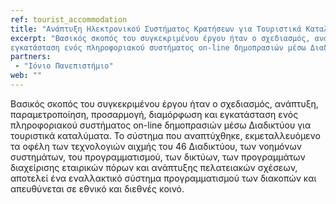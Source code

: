 ```yaml
---
ref: tourist_accommodation
title: "Ανάπτυξη Ηλεκτρονικού Συστήματος Κρατήσεων για Τουριστικά Καταλύματα"
excerpt: "Βασικός σκοπός του συγκεκριμένου έργου ήταν ο σχεδιασμός, ανάπτυξη, παραμετροποίηση, προσαρμογή, διαμόρφωση και 
εγκατάσταση ενός πληροφοριακού συστήματος on-line δημοπρασιών μέσω Διαδικτύου για τουριστικά καταλύματα."
partners:
 - "Ιόνιο Πανεπιστήμιο"
web: ""
---
```


Βασικός σκοπός του συγκεκριμένου έργου ήταν ο σχεδιασμός, ανάπτυξη, παραμετροποίηση, προσαρμογή, διαμόρφωση και εγκατάσταση 
ενός πληροφοριακού συστήματος on-line δημοπρασιών μέσω Διαδικτύου για τουριστικά καταλύματα. Το σύστημα που αναπτύχθηκε, 
εκμεταλλευόμενο τα οφέλη των τεχνολογιών αιχμής του 46 Διαδικτύου, των νοημόνων συστημάτων, του προγραμματισμού, των δικτύων,
των προγραμμάτων διαχείρισης εταιρικών πόρων και ανάπτυξης πελατειακών σχέσεων, αποτελεί ένα εναλλακτικό σύστημα προγραμματισμού
των διακοπών και απευθύνεται σε εθνικό και διεθνές κοινό.
